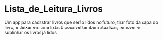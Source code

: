 # Lista_de_Leitura_Livros
Um app para cadastrar livros que serão lidos no futuro, tirar foto da capa do livro, e deixar em uma lista. É possível também atualizar, remover e sublinhar os livros já lidos
